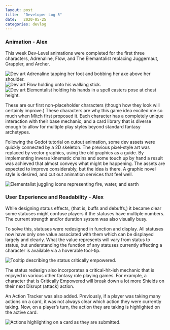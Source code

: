 ```yaml
---
layout: post
title:  "Developer Log 5"
date:   2020-05-25
categories: devlog
---
```


### Animation - Alex

This week Dev-Level animations were completed for the first three characters, Adrenaline, Flow, and The Elemantalist replacing Juggernaut, Grappler, and Archer. 

![Dev art Adrenaline tapping her foot and bobbing her axe above her shoulder.]({{site.url}}/assets/images/2020-05-25-developer-log-5/Adrenaline_Idle.gif.gif)![Dev art Flow holding onto his walking stick.]({{site.url}}/assets/images/2020-05-25-developer-log-5/flow_idle.gif)![Dev art Elementalist holding his hands in a spell casters pose at chest height.]({{site.url}}/assets/images/2020-05-25-developer-log-5/elementalist_idle.gif)
    
<!--end_excerpt-->
	
These are our first non-placeholder characters (though how they look will certainly improve.) These characters are why this game idea excited me so much when Mitch first proposed it. Each character has a completely unique interaction with their base mechanic, and a card library that is diverse enough to allow for multiple play styles beyond standard fantasy archetypes.

Following the Godot tutorial on cutout animation, some dev assets were quickly connected by a 2D skeleton. The previous pixel-style art was replaced by vector graphics, using the old graphics as a guide. By implementing inverse kinematic chains and some touch up by hand a result was achieved that almost conveys what might be happening. The assets are expected to improve considerably, but the idea is there. A graphic novel style is desired, and cut out animation services that feel well.
    
![Elementalist juggling icons representing fire, water, and earth]({{site.url}}/assets/images/2020-05-25-developer-log-5/elementalist_juggle.gif)

### User Experience and Readability - Alex

While designing status effects, (that is, buffs and debuffs,) it became clear some statuses might confuse players if the statuses have multiple numbers. The current strength and/or duration system was also visually busy.

To solve this, statuses were redesigned in function and display. All statuses now have only one value associated with them which can be displayed largely and clearly. What the value represents will vary from status to status, but understanding the function of any statuses currently affecting a character is available via a hoverable tool-tip.
    
![Tooltip describing the status critically empowered.]({{site.url}}/assets/images/2020-05-25-developer-log-5/tooltip_example.png)

The status redesign also incorporates a critical-hit-ish mechanic that is enjoyed in various other fantasy role playing games. For example, a character that is Critically Empowered will break down a lot more Shields on their next Disrupt (attack) action.

An Action Tracker was also added. Previously, if a player was taking many actions on a card, it was not always clear which action they were currently taking. Now, on a player’s turn, the action they are taking is highlighted on the active card.
    
![Actions highlighting on a card as they are submitted.]({{site.url}}/assets/images/2020-05-25-developer-log-5/action_tracker_example.gif)
